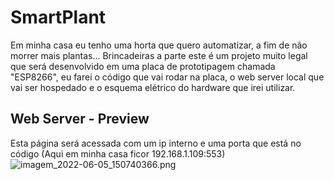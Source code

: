 # SmartPlant
<p>Em minha casa eu tenho uma horta que quero automatizar, a fim de não morrer mais plantas... Brincadeiras a parte este é um projeto muito legal que será desenvolvido em uma placa de prototipagem chamada "ESP8266", eu farei o código que vai rodar na placa, o web server local que vai ser hospedado e o esquema elétrico do hardware que irei utilizar.</p>

<h2>Web Server - Preview</h2>
Esta página será acessada com um ip interno e uma porta que está no código (Aqui em minha casa ficor 192.168.1.109:553)
<img src="https://imgkub.com/images/2022/06/06/imagem_2022-06-05_150740366.png" alt="imagem_2022-06-05_150740366.png" border="0">
